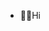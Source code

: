 - 👋🤓Hi

<!---
ChengjiongXie/ChengjiongXie is a ✨ special ✨ repository because its `README.md` (this file) appears on your GitHub profile.
You can click the Preview link to take a look at your changes.
--->
